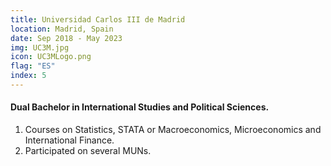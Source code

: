 ```yaml
---
title: Universidad Carlos III de Madrid
location: Madrid, Spain
date: Sep 2018 - May 2023
img: UC3M.jpg
icon: UC3MLogo.png
flag: "ES"
index: 5
---
```


<h4 class="text-left text-[clamp(1.3rem,3vw,1.45rem)] text-black">Dual Bachelor in International Studies and Political Sciences.</h4>

<ol class="list-[circle]">
    <li class="ml-5 prose">
        Courses on Statistics, STATA or Macroeconomics, Microeconomics and International Finance.
    </li>
    <li class="ml-5 prose">
        Participated on several MUNs.
    </li>
</ol>
